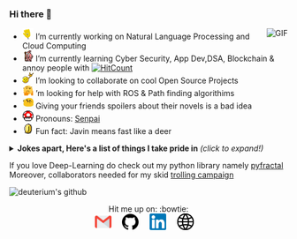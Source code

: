 ### Hi there 👋
  <img align="right" alt="GIF" src="https://media.giphy.com/media/836HiJc7pgzy8iNXCn/giphy.gif" />

- <img alt="GIF" src="https://github.com/deut-erium/deut-erium/blob/master/assets/wave.gif?raw=1" width="20vw" /> I’m currently working on Natural Language Processing and Cloud Computing 
- <img alt="GIF" src="https://github.com/deut-erium/deut-erium/blob/master/assets/gandalf_parrot.gif?raw=1" width="20vw" /> I’m currently learning Cyber Security, App Dev,DSA, Blockchain & annoy people with [![HitCount](http://hits.dwyl.com/Jarvis_BITS/Jarvis_BITS.svg)](http://hits.dwyl.com/Jarvis_BITS/Jarvis_BITS)
- <img alt="GIF" src="https://github.com/deut-erium/deut-erium/blob/master/assets/headbang.gif?raw=1" width="20vw" /> I’m looking to collaborate on cool Open Source Projects
- <img alt="GIF" src="https://github.com/deut-erium/deut-erium/blob/master/assets/hmm.gif?raw=1" width="20vw" /> ’m looking for help with ROS & Path finding algorithims 
- <img alt="GIF" src="https://github.com/deut-erium/deut-erium/blob/master/assets/happy.gif?raw=1" width="20vw" /> Giving your friends spoilers about their novels is a bad idea
- <img alt="GIF" src="https://github.com/deut-erium/deut-erium/blob/master/assets/powerup.gif?raw=1" width="20vw" /> Pronouns: [Senpai](https://en.wikipedia.org/wiki/Senpai_and_k%C5%8Dhai#:~:text=Senpai%20refers%20to%20the%20member,respect%2C%20and%20occasionally%20personal%20loyalty.)
- <img alt="GIF" src="https://github.com/deut-erium/deut-erium/blob/master/assets/coin.gif?raw=1" width="20vw" /> Fun fact: Javin means fast like a deer

<details>
<summary> <b>Jokes apart, Here's a list of things I take pride in</b> <i>(click to expand!)</i> </summary>
<br>
Here are few profiles you may be interested to stalk
<ul>
 <li> I work under the team <a href="https://kratosbitsgoa.com/">Project Kratos</a> :heart: </li>
 <li> If you love robotics, then find out more about my club here: <a href="https://erc-bpgc.github.io/">ERC</a> :heart: </li>
 <li> I write technical <a href="https://medium.com/@ieeegoa/the-invisible-race-off-between-your-devices-and-the-wi-fi-1c3fe9ad4f30">blogs</a> sometimes</li>
</ul>
</details>

If you love Deep-Learning do check out my python library namely [pyfractal](https://github.com/deut-erium/pyfractal)   
Moreover, collaborators needed for my skid [trolling campaign](https://github.com/deut-erium/hacking_tools) 

![deuterium's github](https://github-readme-stats.vercel.app/api?username=Jarvis-BITS&show_icons=true&hide_border=true)

<p align="center">
  Hit me up on: :bowtie: <br>
 <a href="mailto:javinben@gmail.com"><img src="https://github.com/deut-erium/deut-erium/blob/master/assets/gmail.svg" width="30px" alt="mail"></a> &nbsp; &nbsp;
   <a href="https://github.com/Jarvis-BITS"><img src="https://github.com/deut-erium/deut-erium/blob/master/assets/github.svg" width="30px" alt="mail"></a> &nbsp; &nbsp;
  <a href="https://www.linkedin.com/in/javin-bachani"><img src="https://github.com/deut-erium/deut-erium/blob/master/assets/linkedin.svg" width="30px" alt="LinkedIn"></a> &nbsp; &nbsp;
 <!--<a href="https://discord.com/users/deuterium#1689"><img src="https://github.com/deut-erium/deut-erium/blob/master/assets/discord.svg" width="30px" alt="LinkedIn"></a> &nbsp; &nbsp;
  <a href="https://twitter.com/0xdeuterium"><img src="https://github.com/deut-erium/deut-erium/blob/master/assets/twitter.svg" width="30px" alt="Twitter">     </a> &nbsp; &nbsp;
  <a href="https://ctftime.org/user/68856"><img src="https://github.com/deut-erium/deut-erium/blob/master/assets/ctftime.ico" width="30px" alt="ctftime"></a> &nbsp; &nbsp;-->
  <a href="https://jarvis-bits.github.io/"><img src="https://github.com/deut-erium/deut-erium/blob/master/assets/site.svg" width="30px" alt="site"></a> &nbsp; &nbsp;
</p>
